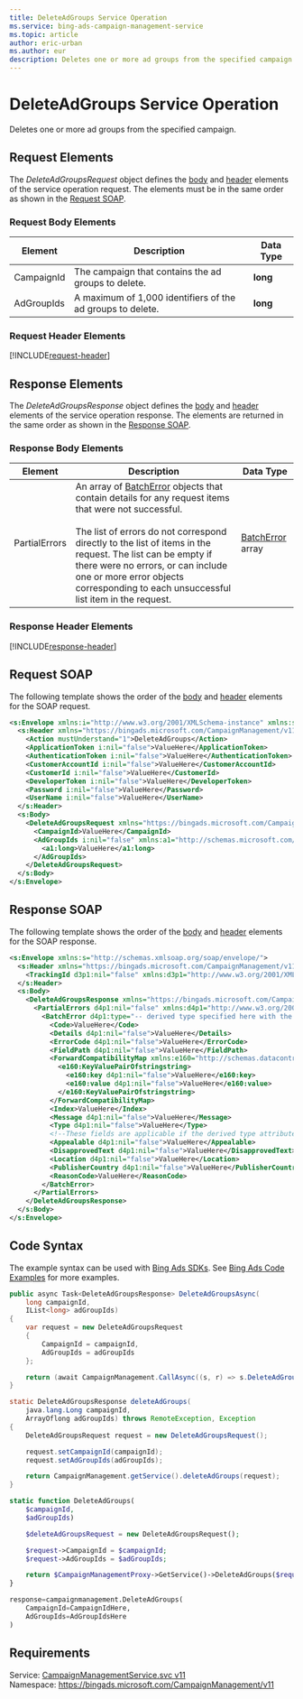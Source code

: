 ```yaml
---
title: DeleteAdGroups Service Operation
ms.service: bing-ads-campaign-management-service
ms.topic: article
author: eric-urban
ms.author: eur
description: Deletes one or more ad groups from the specified campaign.
---
```

# DeleteAdGroups Service Operation
Deletes one or more ad groups from the specified campaign.

## <a name="request"></a>Request Elements
The *DeleteAdGroupsRequest* object defines the [body](#request-body) and [header](#request-header) elements of the service operation request. The elements must be in the same order as shown in the [Request SOAP](#request-soap). 

### <a name="request-body"></a>Request Body Elements

|Element|Description|Data Type|
|-----------|---------------|-------------|
|<a name="campaignid"></a>CampaignId|The campaign that contains the ad groups to delete.|**long**|
|<a name="adgroupids"></a>AdGroupIds|A maximum of 1,000 identifiers of the ad groups to delete.|**long**|

### <a name="request-header"></a>Request Header Elements
[!INCLUDE[request-header](./includes/request-header.md)]

## <a name="response"></a>Response Elements
The *DeleteAdGroupsResponse* object defines the [body](#response-body) and [header](#response-header) elements of the service operation response. The elements are returned in the same order as shown in the [Response SOAP](#response-soap).

### <a name="response-body"></a>Response Body Elements

|Element|Description|Data Type|
|-----------|---------------|-------------|
|<a name="partialerrors"></a>PartialErrors|An array of [BatchError](../campaign-management-service/batcherror.md) objects that contain details for any request items that were not successful.<br /><br />The list of errors do not correspond directly to the list of items in the request. The list can be empty if there were no errors, or can include one or more error objects corresponding to each unsuccessful list item in the request.|[BatchError](batcherror.md) array|

### <a name="response-header"></a>Response Header Elements
[!INCLUDE[response-header](./includes/response-header.md)]

## <a name="request-soap"></a>Request SOAP
The following template shows the order of the [body](#request-body) and [header](#request-header) elements for the SOAP request.

```xml
<s:Envelope xmlns:i="http://www.w3.org/2001/XMLSchema-instance" xmlns:s="http://schemas.xmlsoap.org/soap/envelope/">
  <s:Header xmlns="https://bingads.microsoft.com/CampaignManagement/v11">
    <Action mustUnderstand="1">DeleteAdGroups</Action>
    <ApplicationToken i:nil="false">ValueHere</ApplicationToken>
    <AuthenticationToken i:nil="false">ValueHere</AuthenticationToken>
    <CustomerAccountId i:nil="false">ValueHere</CustomerAccountId>
    <CustomerId i:nil="false">ValueHere</CustomerId>
    <DeveloperToken i:nil="false">ValueHere</DeveloperToken>
    <Password i:nil="false">ValueHere</Password>
    <UserName i:nil="false">ValueHere</UserName>
  </s:Header>
  <s:Body>
    <DeleteAdGroupsRequest xmlns="https://bingads.microsoft.com/CampaignManagement/v11">
      <CampaignId>ValueHere</CampaignId>
      <AdGroupIds i:nil="false" xmlns:a1="http://schemas.microsoft.com/2003/10/Serialization/Arrays">
        <a1:long>ValueHere</a1:long>
      </AdGroupIds>
    </DeleteAdGroupsRequest>
  </s:Body>
</s:Envelope>
```

## <a name="response-soap"></a>Response SOAP
The following template shows the order of the [body](#response-body) and [header](#response-header) elements for the SOAP response.

```xml
<s:Envelope xmlns:s="http://schemas.xmlsoap.org/soap/envelope/">
  <s:Header xmlns="https://bingads.microsoft.com/CampaignManagement/v11">
    <TrackingId d3p1:nil="false" xmlns:d3p1="http://www.w3.org/2001/XMLSchema-instance">ValueHere</TrackingId>
  </s:Header>
  <s:Body>
    <DeleteAdGroupsResponse xmlns="https://bingads.microsoft.com/CampaignManagement/v11">
      <PartialErrors d4p1:nil="false" xmlns:d4p1="http://www.w3.org/2001/XMLSchema-instance">
        <BatchError d4p1:type="-- derived type specified here with the appropriate prefix --">
          <Code>ValueHere</Code>
          <Details d4p1:nil="false">ValueHere</Details>
          <ErrorCode d4p1:nil="false">ValueHere</ErrorCode>
          <FieldPath d4p1:nil="false">ValueHere</FieldPath>
          <ForwardCompatibilityMap xmlns:e160="http://schemas.datacontract.org/2004/07/System.Collections.Generic" d4p1:nil="false">
            <e160:KeyValuePairOfstringstring>
              <e160:key d4p1:nil="false">ValueHere</e160:key>
              <e160:value d4p1:nil="false">ValueHere</e160:value>
            </e160:KeyValuePairOfstringstring>
          </ForwardCompatibilityMap>
          <Index>ValueHere</Index>
          <Message d4p1:nil="false">ValueHere</Message>
          <Type d4p1:nil="false">ValueHere</Type>
          <!--These fields are applicable if the derived type attribute is set to EditorialError-->
          <Appealable d4p1:nil="false">ValueHere</Appealable>
          <DisapprovedText d4p1:nil="false">ValueHere</DisapprovedText>
          <Location d4p1:nil="false">ValueHere</Location>
          <PublisherCountry d4p1:nil="false">ValueHere</PublisherCountry>
          <ReasonCode>ValueHere</ReasonCode>
        </BatchError>
      </PartialErrors>
    </DeleteAdGroupsResponse>
  </s:Body>
</s:Envelope>
```

## <a name="example"></a>Code Syntax
The example syntax can be used with [Bing Ads SDKs](~/guides/client-libraries.md). See [Bing Ads Code Examples](~/guides/code-examples.md) for more examples.
```csharp
public async Task<DeleteAdGroupsResponse> DeleteAdGroupsAsync(
	long campaignId,
	IList<long> adGroupIds)
{
	var request = new DeleteAdGroupsRequest
	{
		CampaignId = campaignId,
		AdGroupIds = adGroupIds
	};

	return (await CampaignManagement.CallAsync((s, r) => s.DeleteAdGroupsAsync(r), request));
}
```
```java
static DeleteAdGroupsResponse deleteAdGroups(
	java.lang.Long campaignId,
	ArrayOflong adGroupIds) throws RemoteException, Exception
{
	DeleteAdGroupsRequest request = new DeleteAdGroupsRequest();

	request.setCampaignId(campaignId);
	request.setAdGroupIds(adGroupIds);

	return CampaignManagement.getService().deleteAdGroups(request);
}
```
```php
static function DeleteAdGroups(
	$campaignId,
	$adGroupIds)

	$deleteAdGroupsRequest = new DeleteAdGroupsRequest();

	$request->CampaignId = $campaignId;
	$request->AdGroupIds = $adGroupIds;

	return $CampaignManagementProxy->GetService()->DeleteAdGroups($request);
}
```
```python
response=campaignmanagement.DeleteAdGroups(
	CampaignId=CampaignIdHere,
	AdGroupIds=AdGroupIdsHere
)
```

## Requirements
Service: [CampaignManagementService.svc v11](https://campaign.api.bingads.microsoft.com/Api/Advertiser/CampaignManagement/v11/CampaignManagementService.svc)  
Namespace: https://bingads.microsoft.com/CampaignManagement/v11  

